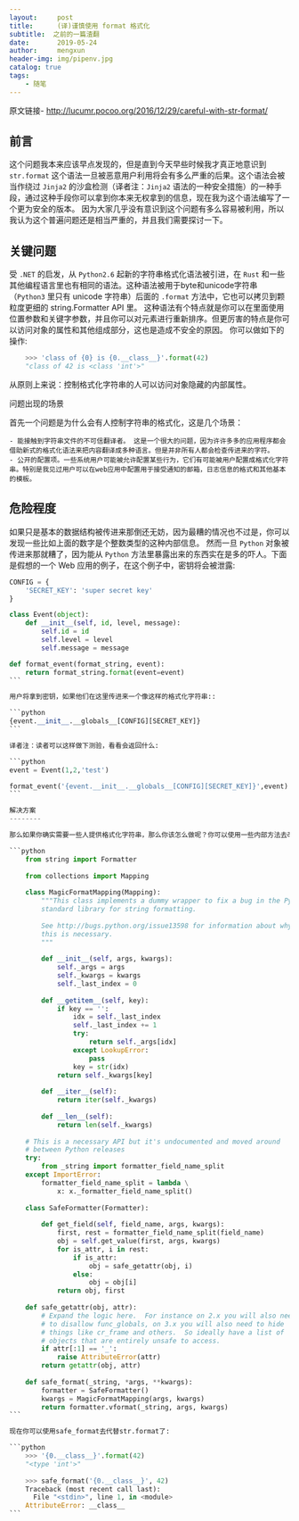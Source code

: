 ```yaml
---
layout:     post
title:      (译)谨慎使用 format 格式化
subtitle:  之前的一篇渣翻
date:       2019-05-24
author:     mengxun
header-img: img/pipenv.jpg
catalog: true
tags:
    - 随笔
---
```


原文链接- http://lucumr.pocoo.org/2016/12/29/careful-with-str-format/ 

前言
--------

这个问题我本来应该早点发现的，但是直到今天早些时候我才真正地意识到 `str.format` 这个语法一旦被恶意用户利用将会有多么严重的后果。这个语法会被当作绕过 `Jinja2` 的沙盒检测（译者注：`Jinja2` 语法的一种安全措施）的一种手段，通过这种手段你可以拿到你本来无权拿到的信息，现在我为这个语法编写了一个更为安全的版本。
因为大家几乎没有意识到这个问题有多么容易被利用，所以我认为这个普遍问题还是相当严重的，并且我们需要探讨一下。

关键问题
--------

受 `.NET` 的启发，从 `Python2.6` 起新的字符串格式化语法被引进，在 `Rust` 和一些其他编程语言里也有相同的语法。这种语法被用于byte和unicode字符串（`Python3` 里只有 unicode 字符串）后面的 `.format` 方法中，它也可以拷贝到颗粒度更细的 string.Formatter API 里。
这种语法有个特点就是你可以在里面使用位置参数和关键字参数，并且你可以对元素进行重新排序。但更厉害的特点是你可以访问对象的属性和其他组成部分，这也是造成不安全的原因。
你可以做如下的操作:

```python
	>>> 'class of {0} is {0.__class__}'.format(42)
	"class of 42 is <class 'int'>"
```

从原则上来说：控制格式化字符串的人可以访问对象隐藏的内部属性。

问题出现的场景


首先一个问题是为什么会有人控制字符串的格式化，这是几个场景：
	
	- 能接触到字符串文件的不可信翻译者。 这是一个很大的问题，因为许许多多的应用程序都会借助新式的格式化语法来把内容翻译成多种语言。但是并非所有人都会检查传进来的字符。
	- 公开的配置项。一些系统用户可能被允许配置某些行为，它们有可能被用户配置成格式化字符串。特别是我见过用户可以在web应用中配置用于接受通知的邮箱，日志信息的格式和其他基本的模板。

危险程度
--------

如果只是基本的数据结构被传进来那倒还无妨，因为最糟的情况也不过是，你可以发现一些比如上面的数字是个整数类型的这种内部信息。
然而一旦 `Python` 对象被传进来那就糟了，因为能从 `Python` 方法里暴露出来的东西实在是多的吓人。下面是假想的一个 Web 应用的例子，在这个例子中，密钥将会被泄露:

````python
CONFIG = {
    'SECRET_KEY': 'super secret key'
}

class Event(object):
    def __init__(self, id, level, message):
        self.id = id
        self.level = level
        self.message = message

def format_event(format_string, event):
    return format_string.format(event=event)
```

用户将拿到密钥，如果他们在这里传进来一个像这样的格式化字符串::

```python
{event.__init__.__globals__[CONFIG][SECRET_KEY]}
```

译者注：读者可以这样做下测验，看看会返回什么:

```python
event = Event(1,2,'test')

format_event('{event.__init__.__globals__[CONFIG][SECRET_KEY]}',event)
```

解决方案
--------

那么如果你确实需要一些人提供格式化字符串，那么你该怎么做呢？你可以使用一些内部方法去改变这种行为:

```python
	from string import Formatter
	
	from collections import Mapping
	
	class MagicFormatMapping(Mapping):
	    """This class implements a dummy wrapper to fix a bug in the Python
	    standard library for string formatting.
	
	    See http://bugs.python.org/issue13598 for information about why
	    this is necessary.
	    """
	
	    def __init__(self, args, kwargs):
	        self._args = args
	        self._kwargs = kwargs
	        self._last_index = 0
	
	    def __getitem__(self, key):
	        if key == '':
	            idx = self._last_index
	            self._last_index += 1
	            try:
	                return self._args[idx]
	            except LookupError:
	                pass
	            key = str(idx)
	        return self._kwargs[key]
	
	    def __iter__(self):
	        return iter(self._kwargs)
	
	    def __len__(self):
	        return len(self._kwargs)
	
	# This is a necessary API but it's undocumented and moved around
	# between Python releases
	try:
	    from _string import formatter_field_name_split
	except ImportError:
	    formatter_field_name_split = lambda \
	        x: x._formatter_field_name_split()
	
	class SafeFormatter(Formatter):
	
	    def get_field(self, field_name, args, kwargs):
	        first, rest = formatter_field_name_split(field_name)
	        obj = self.get_value(first, args, kwargs)
	        for is_attr, i in rest:
	            if is_attr:
	                obj = safe_getattr(obj, i)
	            else:
	                obj = obj[i]
	        return obj, first
	
	def safe_getattr(obj, attr):
	    # Expand the logic here.  For instance on 2.x you will also need
	    # to disallow func_globals, on 3.x you will also need to hide
	    # things like cr_frame and others.  So ideally have a list of
	    # objects that are entirely unsafe to access.
	    if attr[:1] == '_':
	        raise AttributeError(attr)
	    return getattr(obj, attr)
	
	def safe_format(_string, *args, **kwargs):
	    formatter = SafeFormatter()
	    kwargs = MagicFormatMapping(args, kwargs)
	    return formatter.vformat(_string, args, kwargs)
```

现在你可以使用safe_format去代替str.format了:

```python
	>>> '{0.__class__}'.format(42)
	"<type 'int'>"
	
	>>> safe_format('{0.__class__}', 42)
	Traceback (most recent call last):
	  File "<stdin>", line 1, in <module>
	AttributeError: __class__
```